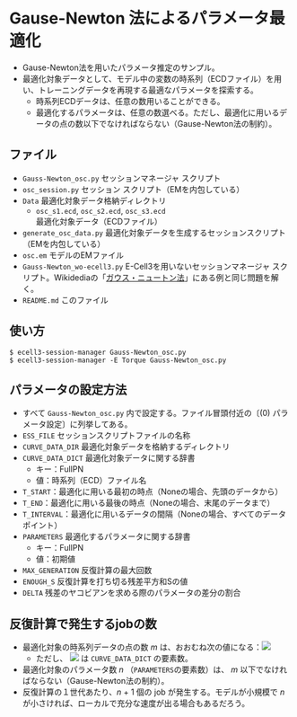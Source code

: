 Gause-Newton 法によるパラメータ最適化
==================================

- Gause-Newton法を用いたパラメータ推定のサンプル。
- 最適化対象データとして、モデル中の変数の時系列（ECDファイル）を用い、トレーニングデータを再現する最適なパラメータを探索する。
  - 時系列ECDデータは、任意の数用いることができる。
  - 最適化するパラメータは、任意の数選べる。ただし、最適化に用いるデータの点の数以下でなければならない（Gause-Newton法の制約）。

ファイル
--------
- `Gauss-Newton_osc.py`  セッションマネージャ スクリプト
- `osc_session.py`  セッション スクリプト（EMを内包している）
- `Data`  最適化対象データ格納ディレクトリ
  - `osc_s1.ecd`, `osc_s2.ecd`, `osc_s3.ecd`  最適化対象データ（ECDファイル）
- `generate_osc_data.py`  最適化対象データを生成するセッションスクリプト（EMを内包している）
- `osc.em`  モデルのEMファイル
- `Gauss-Newton_wo-ecell3.py`  E-Cell3を用いないセッションマネージャ スクリプト。Wikidediaの「[ガウス・ニュートン法](https://ja.wikipedia.org/wiki/ガウス・ニュートン法)」にある例と同じ問題を解く。
- `README.md`  このファイル


使い方
--------
```
$ ecell3-session-manager Gauss-Newton_osc.py
$ ecell3-session-manager -E Torque Gauss-Newton_osc.py
```


パラメータの設定方法
------------------
- すべて `Gauss-Newton_osc.py` 内で設定する。ファイル冒頭付近の〔(0) パラメータ設定〕に列挙してある。
- `ESS_FILE`  セッションスクリプトファイルの名称
- `CURVE_DATA_DIR`  最適化対象データを格納するディレクトリ
- `CURVE_DATA_DICT`  最適化対象データに関する辞書
  - キー：FullPN
  - 値：時系列（ECD）ファイル名
- `T_START`：最適化に用いる最初の時点（Noneの場合、先頭のデータから）
- `T_END`：最適化に用いる最後の時点（Noneの場合、末尾のデータまで）
- `T_INTERVAL`：最適化に用いるデータの間隔（Noneの場合、すべてのデータポイント）
- `PARAMETERS`  最適化するパラメータに関する辞書
  - キー：FullPN
  - 値：初期値
- `MAX_GENERATION`  反復計算の最大回数
- `ENOUGH_S`  反復計算を打ち切る残差平方和Sの値
- `DELTA`  残差のヤコビアンを求める際のパラメータの差分の割合


反復計算で発生するjobの数
-----------------------
- 最適化対象の時系列データの点の数 _m_ は、おおむね次の値になる：<img src="https://latex.codecogs.com/gif.latex?m={N}_\mathtt{CURVE\_DATA\_DICT}\times\frac{\mathtt{T\_END}-\mathtt{T\_START}}{\mathtt{T\_INTERVAL}}" />
  - ただし、 <img src="https://latex.codecogs.com/gif.latex?m={N}_\mathtt{CURVE\_DATA\_DICT}" /> は `CURVE_DATA_DICT` の要素数。
- 最適化対象のパラメータ数 _n_ （`PARAMETERS`の要素数）は、 _m_ 以下でなければならない（Gause-Newton法の制約）。
- 反復計算の１世代あたり、_n_ + 1 個の job が発生する。モデルが小規模で _n_ が小さければ、ローカルで充分な速度が出る場合もあるだろう。
